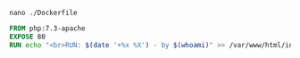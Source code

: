 
`nano ./Dockerfile`
```dockerfile
FROM php:7.3-apache
EXPOSE 80
RUN echo "<br>RUN: $(date '+%x %X') - by $(whoami)" >> /var/www/html/index.php
```